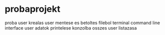 # probaprojekt
proba
user krealas 
user mentese es betoltes filebol
terminal command line interface
user adatok printelese konzolba
osszes user listazasa

